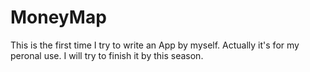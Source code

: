 # MoneyMap

This is the first time I try to write an App by myself.
Actually it's for my peronal use.
I will try to finish it by this season.